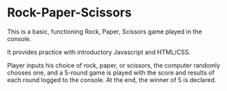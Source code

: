 # Rock-Paper-Scissors
This is a basic, functioning Rock, Paper, Scissors game played in the console.

It provides practice with introductory Javascript and HTML/CSS.

Player inputs his choice of rock, paper, or scissors, the computer randomly chooses one, and a 5-round game is played with the score and results of each round logged to the console. At the end, the winner of 5 is declared.
